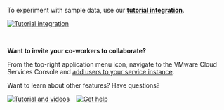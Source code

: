 <div class="container-fluid">

<p>To experiment with sample data, use our <a href="../dashboard/tutorial-intro"><strong>tutorial integration</strong></a>.</p>
<p><a href="../dashboard/tutorial-intro" aria-label="Tutorial integration"><img src="images/tutorial_integration_pic.png" alt="Tutorial integration"></img> </a></p>
<p>&nbsp;</p>
<p><strong>Want to invite your co-workers to collaborate?</strong></p>
<p>From the top-right application menu icon, navigate to the VMware Cloud Services Console and <a href="http://docs.wavefront.com/csp_user_management.html">add users to your service instance</a>.</p>

<p>Want to learn about other features? Have questions?</p>
<p><a href="https://docs.wavefront.com/tutorial_overview.html" aria-label="Tutorial and videos"><img src="images/tut_snag.png" alt="Tutorial and videos"></img></a>&nbsp; &nbsp;
<a href="https://help.wavefront.com/hc/en-us/requests/new" aria-label="Get help"> <img src="images/get_help_snag.png" alt="Get help"></img></a>&nbsp; &nbsp;
 </p>

</div>
